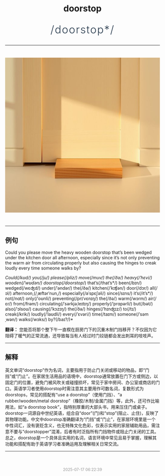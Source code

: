 <div align="center">

# doorstop

<div style="margin: 30px 0;">
<h1 style="font-size: 2.5em; font-weight: 300; letter-spacing: 2px; margin: 0; color: #2c3e50;">
/doorstop*/
</h1>
</div>

</div>

---

<div align="center" style="margin: 40px 0;">

![doorstop](images/doorstop.png)

</div>

---

## 例句

Could you please move the heavy wooden doorstop that’s been wedged under the kitchen door all afternoon, especially since it’s not only preventing the warm air from circulating properly but also causing the hinges to creak loudly every time someone walks by?

*Could(/kʊd/) you(/ju/) please(/pliz/) move(/muv/) the(/ðə/) heavy(/ˈhɛvi/) wooden(/ˈwʊdən/) doorstop(/doorstop*/) that’s(/that’s*/) been(/bɪn/) wedged(/wɛʤd/) under(/ˈəndər/) the(/ðə/) kitchen(/ˈkɪʧən/) door(/dɔr/) all(/ɔl/) afternoon,(/ˌæftərˈnun,/) especially(/əˈspɛʃəli/) since(/sɪns/) it’s(/it’s*/) not(/nɑt/) only(/ˈoʊnli/) preventing(/prɪˈvɛnɪŋ/) the(/ðə/) warm(/wɔrm/) air(/ɛr/) from(/frəm/) circulating(/ˈsərkjəˌleɪtɪŋ/) properly(/ˈprɑpərli/) but(/bət/) also(/ˈɔlsoʊ/) causing(/ˈkɔzɪŋ/) the(/ðə/) hinges(/ˈhɪnʤɪz/) to(/tɪ/) creak(/krik/) loudly(/ˈlaʊdli/) every(/ˈɛvəri/) time(/taɪm/) someone(/ˈsəmˌwən/) walks(/wɔks/) by?(/baɪ?/)*

**翻译：** 您能否将那个整下午一直楔在厨房门下的沉重木制门挡移开？不仅因为它阻碍了暖气的正常流通，还导致每当有人经过时门铰链都会发出刺耳的吱吱声。

---

## 解释

英文单词“doorstop”作为名词，主要指用于防止门关闭或移动的物品，即“门挡”或“门止”。在家居生活用品的语境中，doorstop通常放置在门下方或侧边，以固定门的位置，避免门被风吹关或碰撞损坏，常见于家中房间、办公室或商店的门口。英语学习者使用doorstop时需注意其主要用作可数名词，复数形式为doorstops，常见的搭配有“use a doorstop”（使用门挡）、“a rubber/wooden/metal doorstop”（橡胶/木制/金属门挡）等，此外，还可作比喻用法，如“a doorstop book”，指特别厚重的大部头书，用来压住门或桌子。doorstop一词源自中世纪英语，组合自“door”(门)和“stop”(阻止、止住)，反映了其物理功能。中文中doorstop准确翻译为“门挡”或“门止”，在家居环境里是一个中性词汇，没有褒贬含义，也无特殊文化色彩，仅表示实用的家居辅助用品，需注意不要与“doorstopper”混淆，后者有时泛指所有门挡物件或阻止门关闭的工具。总之，doorstop是一个具体且实用的名词，语言环境中常见且易于掌握，理解其功能和搭配有助于英语学习者准确运用及理解相关日常交流。


---

<div align="center" style="margin-top: 50px;">
<small style="color: #999; font-size: 0.9em;">2025-07-17 06:22:39</small>
</div>
